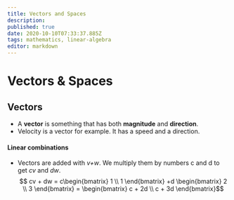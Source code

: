 ```yaml
---
title: Vectors and Spaces
description: 
published: true
date: 2020-10-10T07:33:37.885Z
tags: mathematics, linear-algebra
editor: markdown
---
```


# Vectors & Spaces


## Vectors
* A **vector** is something that has both **magnitude** and **direction**. 
* Velocity is a vector for example. It has a speed and a direction. 

#### Linear combinations
* Vectors are added with *v+w*. We multiply them by numbers c and d to get *cv* and *dw*.
$$ cv + dw = c\begin{bmatrix}
1 \\
1 
\end{bmatrix} +d
\begin{bmatrix}
2 \\
3 
\end{bmatrix} = 
\begin{bmatrix}
c + 2d \\
c + 3d 
\end{bmatrix}$$
